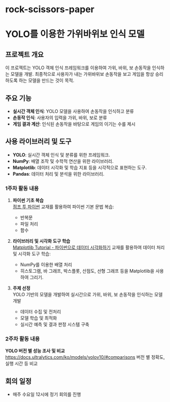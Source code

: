 # rock-scissors-paper
# YOLO를 이용한 가위바위보 인식 모델

## 프로젝트 개요

이 프로젝트는 YOLO 객체 인식 프레임워크를 이용하여 가위, 바위, 보 손동작을 인식하는 모델을 개발. 최종적으로 사용자가 내는 가위바위보 손동작을 보고 게임을 항상 승리하도록 하는 모델을 만드는 것이 목적.

## 주요 기능

- **실시간 객체 인식**: YOLO 모델을 사용하여 손동작을 인식하고 분류
- **손동작 인식**: 사용자의 입력을 가위, 바위, 보로 분류
- **게임 결과 계산**: 인식된 손동작을 바탕으로 게임의 이기는 수를 제시

## 사용 라이브러리 및 도구

- **YOLO**: 실시간 객체 인식 및 분류를 위한 프레임워크.
- **NumPy**: 배열 조작 및 수학적 연산을 위한 라이브러리.
- **Matplotlib**: 데이터 시각화 및 학습 지표 등을 시각적으로 표현하는 도구.
- **Pandas**: 데이터 처리 및 분석을 위한 라이브러리.

### 1주차 활동 내용

1. **파이썬 기초 복습**  
   [점프 투 파이썬](https://wikidocs.net/25) 교재를 활용하여 파이썬 기본 문법 복습:
   - 반복문
   - 파일 처리
   - 함수

2. **라이브러리 및 시각화 도구 학습**  
   [Matplotlib Tutorial - 파이썬으로 데이터 시각화하기](https://wikidocs.net/92110) 교재를 활용하여 데이터 처리 및 시각화 도구 학습:
   - NumPy를 이용한 배열 처리
   - 히스토그램, 바 그래프, 박스플롯, 산점도, 선형 그래프 등을 Matplotlib을 사용하여 그리기.

3. **주제 선정**  
   YOLO 기반의 모델을 개발하여 실시간으로 가위, 바위, 보 손동작을 인식하는 모델 개발
   - 데이터 수집 및 전처리
   - 모델 학습 및 최적화
   - 실시간 예측 및 결과 판정 시스템 구축

### 2주차 활동 내용

**YOLO 버전 별 성능 조사 및 비교**
https://docs.ultralytics.com/ko/models/yolov10/#comparisons 버전 별 정확도, 실행 시간 등 비교

## 회의 일정

- 매주 수요일 12시에 정기 회의를 진행


